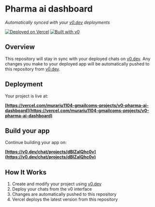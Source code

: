 # Pharma ai dashboard

*Automatically synced with your [v0.dev](https://v0.dev) deployments*

[![Deployed on Vercel](https://img.shields.io/badge/Deployed%20on-Vercel-black?style=for-the-badge&logo=vercel)](https://vercel.com/murariu1104-gmailcoms-projects/v0-pharma-ai-dashboard)
[![Built with v0](https://img.shields.io/badge/Built%20with-v0.dev-black?style=for-the-badge)](https://v0.dev/chat/projects/dBlZalQhc0v)

## Overview

This repository will stay in sync with your deployed chats on [v0.dev](https://v0.dev).
Any changes you make to your deployed app will be automatically pushed to this repository from [v0.dev](https://v0.dev).

## Deployment

Your project is live at:

**[https://vercel.com/murariu1104-gmailcoms-projects/v0-pharma-ai-dashboard](https://vercel.com/murariu1104-gmailcoms-projects/v0-pharma-ai-dashboard)**

## Build your app

Continue building your app on:

**[https://v0.dev/chat/projects/dBlZalQhc0v](https://v0.dev/chat/projects/dBlZalQhc0v)**

## How It Works

1. Create and modify your project using [v0.dev](https://v0.dev)
2. Deploy your chats from the v0 interface
3. Changes are automatically pushed to this repository
4. Vercel deploys the latest version from this repository

